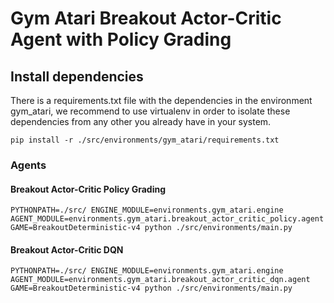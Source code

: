 Gym Atari Breakout Actor-Critic Agent with Policy Grading
===

## Install dependencies

There is a requirements.txt file with the dependencies in the environment gym_atari, we recommend to use virtualenv in order to isolate these dependencies from any other you already have in your system.

```
pip install -r ./src/environments/gym_atari/requirements.txt
```

### Agents

#### Breakout Actor-Critic Policy Grading

```
PYTHONPATH=./src/ ENGINE_MODULE=environments.gym_atari.engine AGENT_MODULE=environments.gym_atari.breakout_actor_critic_policy.agent GAME=BreakoutDeterministic-v4 python ./src/environments/main.py
```

#### Breakout Actor-Critic DQN

```
PYTHONPATH=./src/ ENGINE_MODULE=environments.gym_atari.engine AGENT_MODULE=environments.gym_atari.breakout_actor_critic_dqn.agent GAME=BreakoutDeterministic-v4 python ./src/environments/main.py
```
